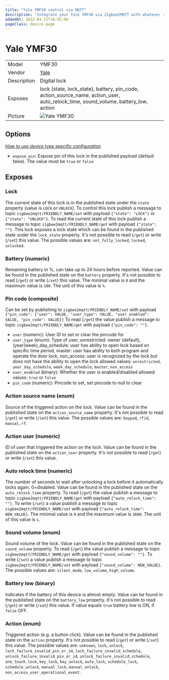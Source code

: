 ```yaml
---
title: "Yale YMF30 control via MQTT"
description: "Integrate your Yale YMF30 via Zigbee2MQTT with whatever smart home infrastructure you are using without the vendor's bridge or gateway."
addedAt: 2022-03-31T18:55:00
pageClass: device-page
---
```


<!-- !!!! -->
<!-- ATTENTION: This file is auto-generated through docgen! -->
<!-- You can only edit the "Notes"-Section between the two comment lines "Notes BEGIN" and "Notes END". -->
<!-- Do not use h1 or h2 heading within "## Notes"-Section. -->
<!-- !!!! -->

# Yale YMF30

|     |     |
|-----|-----|
| Model | YMF30  |
| Vendor  | [Yale](/supported-devices/#v=Yale)  |
| Description | Digital lock |
| Exposes | lock (state, lock_state), battery, pin_code, action_source_name, action_user, auto_relock_time, sound_volume, battery_low, action |
| Picture | ![Yale YMF30](https://www.zigbee2mqtt.io/images/devices/YMF30.png) |


<!-- Notes BEGIN: You can edit here. Add "## Notes" headline if not already present. -->


<!-- Notes END: Do not edit below this line -->



## Options
*[How to use device type specific configuration](../guide/configuration/devices-groups.md#specific-device-options)*

* `expose_pin`: Expose pin of this lock in the published payload (default false). The value must be `true` or `false`


## Exposes

### Lock 
The current state of this lock is in the published state under the `state` property (value is `LOCK` or `UNLOCK`).
To control this lock publish a message to topic `zigbee2mqtt/FRIENDLY_NAME/set` with payload `{"state": "LOCK"}` or `{"state": "UNLOCK"}`.
To read the current state of this lock publish a message to topic `zigbee2mqtt/FRIENDLY_NAME/get` with payload `{"state": ""}`.
This lock exposes a lock state which can be found in the published state under the `lock_state` property. It's not possible to read (`/get`) or write (`/set`) this value. The possible values are: `not_fully_locked`, `locked`, `unlocked`.

### Battery (numeric)
Remaining battery in %, can take up to 24 hours before reported.
Value can be found in the published state on the `battery` property.
It's not possible to read (`/get`) or write (`/set`) this value.
The minimal value is `0` and the maximum value is `100`.
The unit of this value is `%`.

### Pin code (composite)
Can be set by publishing to `zigbee2mqtt/FRIENDLY_NAME/set` with payload `{"pin_code": {"user": VALUE, "user_type": VALUE, "user_enabled": VALUE, "pin_code": VALUE}}`
To read (`/get`) the value publish a message to topic `zigbee2mqtt/FRIENDLY_NAME/get` with payload `{"pin_code": ""}`.
- `user` (numeric): User ID to set or clear the pincode for 
- `user_type` (enum): Type of user, unrestricted: owner (default), (year|week)_day_schedule: user has ability to open lock based on specific time period, master: user has ability to both program and operate the door lock, non_access: user is recognized by the lock but does not have the ability to open the lock allowed values: `unrestricted`, `year_day_schedule`, `week_day_schedule`, `master`, `non_access`
- `user_enabled` (binary): Whether the user is enabled/disabled allowed values: `true` or `false`
- `pin_code` (numeric): Pincode to set, set pincode to null to clear 

### Action source name (enum)
Source of the triggered action on the lock.
Value can be found in the published state on the `action_source_name` property.
It's not possible to read (`/get`) or write (`/set`) this value.
The possible values are: `keypad`, `rfid`, `manual`, `rf`.

### Action user (numeric)
ID of user that triggered the action on the lock.
Value can be found in the published state on the `action_user` property.
It's not possible to read (`/get`) or write (`/set`) this value.

### Auto relock time (numeric)
The number of seconds to wait after unlocking a lock before it automatically locks again. 0=disabled.
Value can be found in the published state on the `auto_relock_time` property.
To read (`/get`) the value publish a message to topic `zigbee2mqtt/FRIENDLY_NAME/get` with payload `{"auto_relock_time": ""}`.
To write (`/set`) a value publish a message to topic `zigbee2mqtt/FRIENDLY_NAME/set` with payload `{"auto_relock_time": NEW_VALUE}`.
The minimal value is `0` and the maximum value is `3600`.
The unit of this value is `s`.

### Sound volume (enum)
Sound volume of the lock.
Value can be found in the published state on the `sound_volume` property.
To read (`/get`) the value publish a message to topic `zigbee2mqtt/FRIENDLY_NAME/get` with payload `{"sound_volume": ""}`.
To write (`/set`) a value publish a message to topic `zigbee2mqtt/FRIENDLY_NAME/set` with payload `{"sound_volume": NEW_VALUE}`.
The possible values are: `silent_mode`, `low_volume`, `high_volume`.

### Battery low (binary)
Indicates if the battery of this device is almost empty.
Value can be found in the published state on the `battery_low` property.
It's not possible to read (`/get`) or write (`/set`) this value.
If value equals `true` battery low is ON, if `false` OFF.

### Action (enum)
Triggered action (e.g. a button click).
Value can be found in the published state on the `action` property.
It's not possible to read (`/get`) or write (`/set`) this value.
The possible values are: `unknown`, `lock`, `unlock`, `lock_failure_invalid_pin_or_id`, `lock_failure_invalid_schedule`, `unlock_failure_invalid_pin_or_id`, `unlock_failure_invalid_schedule`, `one_touch_lock`, `key_lock`, `key_unlock`, `auto_lock`, `schedule_lock`, `schedule_unlock`, `manual_lock`, `manual_unlock`, `non_access_user_operational_event`.

